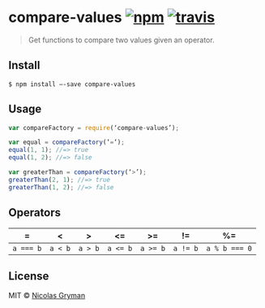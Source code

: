 # compare-values [![npm][npm-image]][npm-url] [![travis][travis-image]][travis-url]

[npm-image]: https://img.shields.io/npm/v/compare-values.svg?style=flat
[npm-url]: https://npmjs.org/package/compare-values
[travis-image]: https://img.shields.io/travis/ngryman/compare-values.svg?style=flat
[travis-url]: https://travis-ci.org/ngryman/compare-values

> Get functions to compare two values given an operator.


## Install

```
$ npm install —-save compare-values
```


## Usage

```js
var compareFactory = require(‘compare-values’);

var equal = compareFactory(‘=‘);
equal(1, 1); //=> true
equal(1, 2); //=> false

var greaterThan = compareFactory(‘>’);
greaterThan(2, 1); //=> true
greaterThan(1, 2); //=> false
```


## Operators

| =         | <       | >       | <=       | >=       | !=       | %=            |
| --------- | ------- | ------- | -------- | -------- | -------- | ------------- |
| `a === b` | `a < b` | `a > b` | `a <= b` | `a >= b` | `a != b` | `a % b === 0` |


## License

MIT © [Nicolas Gryman](http://ngryman.sh)
